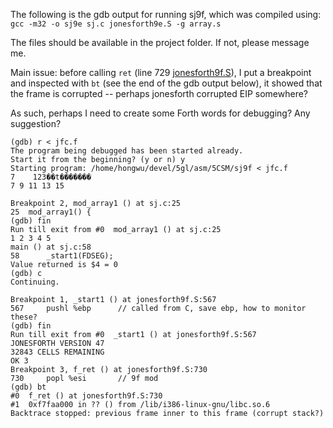 The following is the gdb output for running sj9f, which was compiled using:
```gcc -m32 -o sj9e sj.c jonesforth9e.S -g array.s```

The files should be available in the project folder. If not, please message me.

Main issue: before calling ```ret``` (line 729 [jonesforth9f.S](https://github.com/udexon/5CSM/blob/master/jonesforth9f.S)), I put a breakpoint and inspected with ```bt``` (see the end of the gdb output below), it showed that the frame is corrupted -- perhaps jonesforth corrupted EIP somewhere?

As such, perhaps I need to create some Forth words for debugging? Any suggestion?

```
(gdb) r < jfc.f
The program being debugged has been started already.
Start it from the beginning? (y or n) y
Starting program: /home/hongwu/devel/5gl/asm/5CSM/sj9f < jfc.f
7    123��t�������
7 9 11 13 15

Breakpoint 2, mod_array1 () at sj.c:25
25	mod_array1() {
(gdb) fin
Run till exit from #0  mod_array1 () at sj.c:25
1 2 3 4 5
main () at sj.c:58
58	    _start1(FDSEG);
Value returned is $4 = 0
(gdb) c
Continuing.

Breakpoint 1, _start1 () at jonesforth9f.S:567
567		pushl %ebp		// called from C, save ebp, how to monitor these?
(gdb) fin
Run till exit from #0  _start1 () at jonesforth9f.S:567
JONESFORTH VERSION 47 
32843 CELLS REMAINING
OK 3 
Breakpoint 3, f_ret () at jonesforth9f.S:730
730		popl %esi		// 9f mod
(gdb) bt
#0  f_ret () at jonesforth9f.S:730
#1  0xf7faa000 in ?? () from /lib/i386-linux-gnu/libc.so.6
Backtrace stopped: previous frame inner to this frame (corrupt stack?)
```
